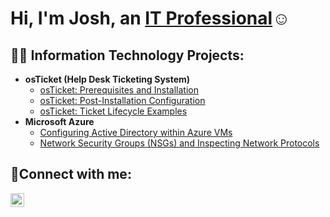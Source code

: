 <h1>Hi, I'm Josh, an <a href="https://www.linkedin.com/in/joshuaschlegel/">IT Professional</a>☺</h1>

<h2>👨‍💻 Information Technology Projects:</h2>

- <b>osTicket (Help Desk Ticketing System)</b>
  - [osTicket: Prerequisites and Installation](https://github.com/JoshuaSchlegel/osticket-prereqs)
  - [osTicket: Post-Installation Configuration](https://github.com/JoshuaSchlegel/post-install-config)
  - [osTicket: Ticket Lifecycle Examples](https://github.com/JoshuaSchlegel/ticket-lifecycle)
- <b>Microsoft Azure</b>
  - [Configuring Active Directory within Azure VMs](https://github.com/JoshuaSchlegel/configure-ad)
  - [Network Security Groups (NSGs) and Inspecting Network Protocols](https://github.com/JoshuaSchlegel/azure-network-protocols)

<h2>🤳Connect with me:</h2>

[<img align="left" alt="Josh | LinkedIn" width="22px" src="https://cdn.jsdelivr.net/npm/simple-icons@v3/icons/linkedin.svg" />][linkedin]

[linkedin]: https://www.linkedin.com/in/joshuaschlegel/
